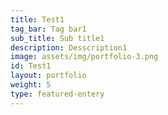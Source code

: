 ```yaml
---
title: Test1
tag_bar: Tag bar1
sub_title: Sub title1
description: Desscription1
image: assets/img/portfolio-3.png
id: Test1
layout: portfolio
weight: 5
type: featured-entery
---
```

